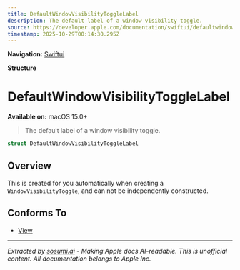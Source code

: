 ```yaml
---
title: DefaultWindowVisibilityToggleLabel
description: The default label of a window visibility toggle.
source: https://developer.apple.com/documentation/swiftui/defaultwindowvisibilitytogglelabel
timestamp: 2025-10-29T00:14:30.295Z
---
```


**Navigation:** [Swiftui](/documentation/swiftui)

**Structure**

# DefaultWindowVisibilityToggleLabel

**Available on:** macOS 15.0+

> The default label of a window visibility toggle.

```swift
struct DefaultWindowVisibilityToggleLabel
```

## Overview

This is created for you automatically when creating a `WindowVisibilityToggle`, and can not be independently constructed.

## Conforms To

- [View](/documentation/swiftui/view)

---

*Extracted by [sosumi.ai](https://sosumi.ai) - Making Apple docs AI-readable.*
*This is unofficial content. All documentation belongs to Apple Inc.*
